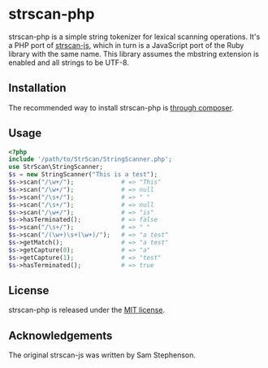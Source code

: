 # strscan-php
strscan-php is a simple string tokenizer for lexical scanning operations. It's a
PHP port of [strscan-js](https://github.com/sstephenson/strscan-js), which in
turn is a JavaScript port of the Ruby library with the same name. This library
assumes the mbstring extension is enabled and all strings to be UTF-8.

## Installation
The recommended way to install strscan-php is [through composer](http://getcomposer.org).

## Usage
```php
<?php
include '/path/to/StrScan/StringScanner.php';
use StrScan\StringScanner;
$s = new StringScanner("This is a test");
$s->scan("/\w+/");             # => "This"
$s->scan("/\w+/");             # => null
$s->scan("/\s+/");             # => " "
$s->scan("/\s+/");             # => null
$s->scan("/\w+/");             # => "is"
$s->hasTerminated();           # => false
$s->scan("/\s+/");             # => " "
$s->scan("/(\w+)\s+(\w+)/");   # => "a test"
$s->getMatch();                # => "a test"
$s->getCapture(0);             # => "a"
$s->getCapture(1);             # => "test"
$s->hasTerminated();           # => true
```

## License
strscan-php is released under the [MIT license](http://opensource.org/licenses/MIT).

## Acknowledgements
The original strscan-js was written by Sam Stephenson.

